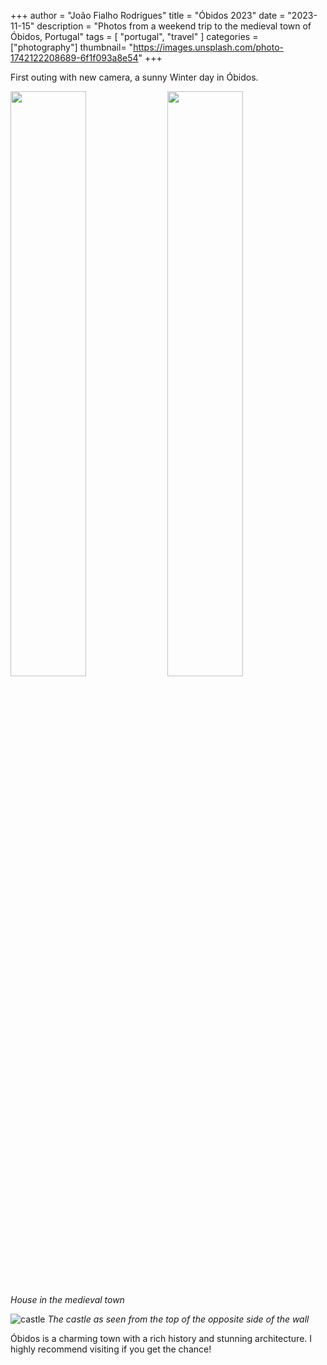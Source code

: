 +++
author = "João Fialho Rodrigues"
title = "Óbidos 2023"
date = "2023-11-15"
description = "Photos from a weekend trip to the medieval town of Óbidos, Portugal"
tags = [
    "portugal", "travel"
]
categories = ["photography"]
thumbnail= "https://images.unsplash.com/photo-1742122208689-6f1f093a8e54"
+++

First outing with new camera, a sunny Winter day in Óbidos.

<div class="image-row">
    <img src="https://images.unsplash.com/photo-1742122213684-87a504ebde1b" width="49%"/>
    <img src="https://images.unsplash.com/photo-1742122214371-ef2b504c0f62" width="49%"/>
</div>

*House in the medieval town*

![castle](https://images.unsplash.com/photo-1742122208689-6f1f093a8e54)
*The castle as seen from the top of the opposite side of the wall*

Óbidos is a charming town with a rich history and stunning architecture. I highly recommend visiting if you get the chance!
